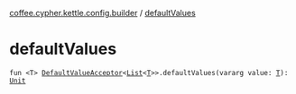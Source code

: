[coffee.cypher.kettle.config.builder](index.md) / [defaultValues](./default-values.md)

# defaultValues

`fun <T> `[`DefaultValueAcceptor`](../coffee.cypher.kettle.config.builder.type/-default-value-acceptor/index.md)`<`[`List`](https://kotlinlang.org/api/latest/jvm/stdlib/kotlin.collections/-list/index.html)`<`[`T`](default-values.md#T)`>>.defaultValues(vararg value: `[`T`](default-values.md#T)`): `[`Unit`](https://kotlinlang.org/api/latest/jvm/stdlib/kotlin/-unit/index.html)